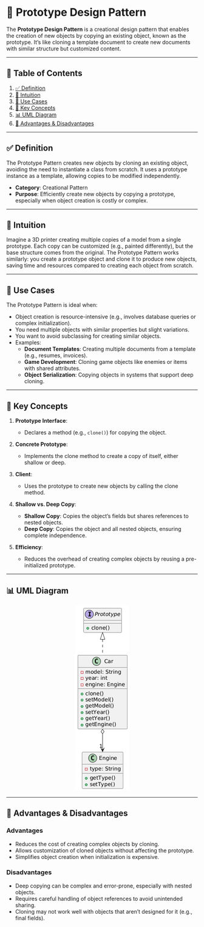 # 🧬 Prototype Design Pattern

The **Prototype Design Pattern** is a creational design pattern that enables the creation of new objects by copying an
existing object, known as the prototype. It’s like cloning a template document to create new documents with similar
structure but customized content.

---

## 📑 Table of Contents

1. [✅ Definition](#-definition)
2. [🤔 Intuition](#-intuition)
3. [📌 Use Cases](#-use-cases)
4. [🧠 Key Concepts](#-key-concepts)
5. [📊 UML Diagram](#-uml-diagram)
6. [🎯 Advantages & Disadvantages](#-advantages--disadvantages)

---

## ✅ Definition

The Prototype Pattern creates new objects by cloning an existing object, avoiding the need to instantiate a class from
scratch. It uses a prototype instance as a template, allowing copies to be modified independently.

- **Category**: Creational Pattern
- **Purpose**: Efficiently create new objects by copying a prototype, especially when object creation is costly or
  complex.

---

## 🤔 Intuition

Imagine a 3D printer creating multiple copies of a model from a single prototype. Each copy can be customized (e.g.,
painted differently), but the base structure comes from the original. The Prototype Pattern works similarly: you create
a prototype object and clone it to produce new objects, saving time and resources compared to creating each object from
scratch.

---

## 📌 Use Cases

The Prototype Pattern is ideal when:

- Object creation is resource-intensive (e.g., involves database queries or complex initialization).
- You need multiple objects with similar properties but slight variations.
- You want to avoid subclassing for creating similar objects.
- Examples:
    - **Document Templates**: Creating multiple documents from a template (e.g., resumes, invoices).
    - **Game Development**: Cloning game objects like enemies or items with shared attributes.
    - **Object Serialization**: Copying objects in systems that support deep cloning.

---

## 🧠 Key Concepts

1. **Prototype Interface**:
    - Declares a method (e.g., `clone()`) for copying the object.

2. **Concrete Prototype**:
    - Implements the clone method to create a copy of itself, either shallow or deep.

3. **Client**:
    - Uses the prototype to create new objects by calling the clone method.

4. **Shallow vs. Deep Copy**:
    - **Shallow Copy**: Copies the object’s fields but shares references to nested objects.
    - **Deep Copy**: Copies the object and all nested objects, ensuring complete independence.

5. **Efficiency**:
    - Reduces the overhead of creating complex objects by reusing a pre-initialized prototype.

---

## 📊 UML Diagram

<p align="center">
 <img src="../../../diagrams/prototype-uml.png" alt="Prototype UML"/>
</p>

---

## 🎯 Advantages & Disadvantages

### Advantages

- Reduces the cost of creating complex objects by cloning.
- Allows customization of cloned objects without affecting the prototype.
- Simplifies object creation when initialization is expensive.

### Disadvantages

- Deep copying can be complex and error-prone, especially with nested objects.
- Requires careful handling of object references to avoid unintended sharing.
- Cloning may not work well with objects that aren’t designed for it (e.g., final fields).